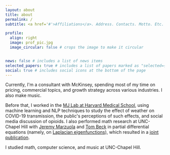 ```yaml
---
layout: about
title: about
permalink: /
subtitle: <a href='#'>Affiliations</a>. Address. Contacts. Motto. Etc.

profile:
  align: right
  image: prof_pic.jpg
  image_circular: false # crops the image to make it circular


news: false # includes a list of news items
selected_papers: true # includes a list of papers marked as "selected={true}"
social: true # includes social icons at the bottom of the page
---
```


Currently, I'm a consultant with McKinsey, spending most of my time on pricing, commercial topics, and growth strategy across various industries. I also make music.

Before that, I worked in the [MJ Lab at Harvard Medical School](https://mj-lab.mgh.harvard.edu/), using machine learning and NLP techniques to study the effect of weather on COVID-19 transmission, the public's perceptions of such effects, and social media discussion of opioids. I also performed math research at UNC-Chapel Hill with [Jeremy Marzuola](https://marzuola.web.unc.edu/) and [Tom Beck](https://sites.google.com/view/thomasbeck/home) in partial differential equations (namely, on [Laplacian eigenfunctions](https://www.youtube.com/watch?v=tFAcYruShow)), which resulted in a [joint publication](https://link.springer.com/article/10.1007/s00023-024-01424-3).

I studied math, computer science, and music at UNC-Chapel Hill.
